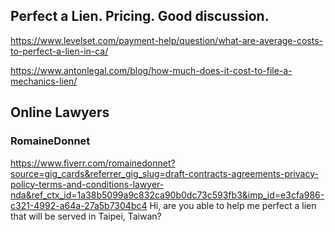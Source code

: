 ## Perfect a Lien. Pricing. Good discussion.

https://www.levelset.com/payment-help/question/what-are-average-costs-to-perfect-a-lien-in-ca/

https://www.antonlegal.com/blog/how-much-does-it-cost-to-file-a-mechanics-lien/

## Online Lawyers

### RomaineDonnet

https://www.fiverr.com/romainedonnet?source=gig_cards&referrer_gig_slug=draft-contracts-agreements-privacy-policy-terms-and-conditions-lawyer-nda&ref_ctx_id=1a38b5099a9c832ca90b0dc73c593fb3&imp_id=e3cfa986-c321-4992-a64a-27a5b7304bc4
Hi, are you able to help me perfect a lien that will be served in Taipei, Taiwan?




